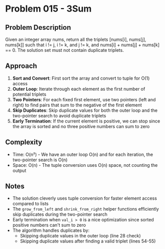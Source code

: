 # Problem 015 - 3Sum

## Problem Description
Given an integer array nums, return all the triplets [nums[i], nums[j], nums[k]] such that i != j, i != k, and j != k, and nums[i] + nums[j] + nums[k] == 0. The solution set must not contain duplicate triplets.

## Approach
1. **Sort and Convert**: First sort the array and convert to tuple for O(1) access
2. **Outer Loop**: Iterate through each element as the first number of potential triplets
3. **Two Pointers**: For each fixed first element, use two pointers (left and right) to find pairs that sum to the negative of the first element
4. **Skip Duplicates**: Skip duplicate values for both the outer loop and the two-pointer search to avoid duplicate triplets
5. **Early Termination**: If the current element is positive, we can stop since the array is sorted and no three positive numbers can sum to zero

## Complexity
- Time: O(n²) - We have an outer loop O(n) and for each iteration, the two-pointer search is O(n)
- Space: O(n) - The tuple conversion uses O(n) space, not counting the output

## Notes
- The solution cleverly uses tuple conversion for faster element access compared to lists
- The `grow_from_left` and `shrink_from_right` helper functions efficiently skip duplicates during the two-pointer search
- Early termination when `val_i > 0` is a nice optimization since sorted positive numbers can't sum to zero
- The algorithm handles duplicates by:
  - Skipping duplicate values in the outer loop (line 28 check)
  - Skipping duplicate values after finding a valid triplet (lines 54-55)
